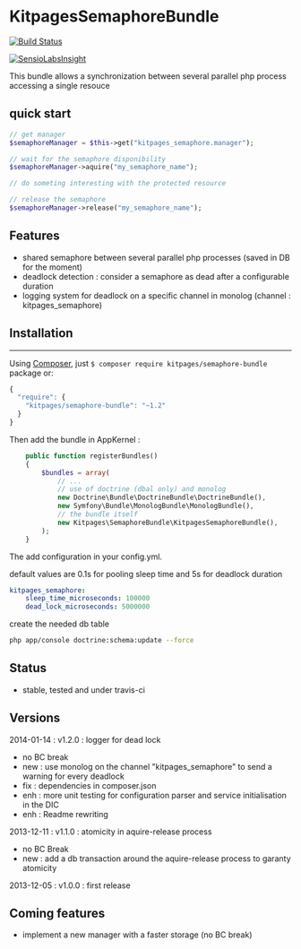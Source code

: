 KitpagesSemaphoreBundle
=======================

[![Build Status](https://travis-ci.org/kitpages/KitpagesSemaphoreBundle.png?branch=master)](https://travis-ci.org/kitpages/KitpagesSemaphoreBundle)

[![SensioLabsInsight](https://insight.sensiolabs.com/projects/e6c4a363-630d-4036-8c73-b93407f08043/small.png)](https://insight.sensiolabs.com/projects/e6c4a363-630d-4036-8c73-b93407f08043)

This bundle allows a synchronization between several parallel php process accessing a single resouce

## quick start

```php
// get manager
$semaphoreManager = $this->get("kitpages_semaphore.manager");

// wait for the semaphore disponibility
$semaphoreManager->aquire("my_semaphore_name");

// do someting interesting with the protected resource

// release the semaphore
$semaphoreManager->release("my_semaphore_name");
```

## Features

* shared semaphore between several parallel php processes (saved in DB for the moment)
* deadlock detection : consider a semaphore as dead after a configurable duration
* logging system for deadlock on a specific channel in monolog (channel : kitpages_semaphore)

## Installation
------------

Using [Composer](http://getcomposer.org/), just `$ composer require kitpages/semaphore-bundle` package or:

```javascript
{
  "require": {
    "kitpages/semaphore-bundle": "~1.2"
  }
}
```

Then add the bundle in AppKernel :

```php
    public function registerBundles()
    {
        $bundles = array(
            // ...
            // use of doctrine (dbal only) and monolog
            new Doctrine\Bundle\DoctrineBundle\DoctrineBundle(),
            new Symfony\Bundle\MonologBundle\MonologBundle(),
            // the bundle itself
            new Kitpages\SemaphoreBundle\KitpagesSemaphoreBundle(),
        );
    }
```

The add configuration in your config.yml.

default values are 0.1s for pooling sleep time and 5s for deadlock duration

```yaml
kitpages_semaphore:
    sleep_time_microseconds: 100000
    dead_lock_microseconds: 5000000
```

create the needed db table

```bash
php app/console doctrine:schema:update --force
```

## Status

* stable, tested and under travis-ci

## Versions

2014-01-14 : v1.2.0 : logger for dead lock

* no BC break
* new : use monolog on the channel "kitpages_semaphore" to send a warning for every deadlock
* fix : dependencies in composer.json
* enh : more unit testing for configuration parser and service initialisation in the DIC
* enh : Readme rewriting

2013-12-11 : v1.1.0 : atomicity in aquire-release process

* no BC Break
* new : add a db transaction around the aquire-release process to garanty atomicity

2013-12-05 : v1.0.0 : first release

## Coming features

* implement a new manager with a faster storage (no BC break)



